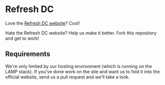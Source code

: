 # Refresh DC

Love the [Refresh DC website](http://refresh-dc.org/)? Cool!

Hate the Refresh DC website? Help us make it better. Fork this repository and get to work!

## Requirements

We're only limited by our hosting environment (which is running on the LAMP stack). If you've done work on the site and want us to fold it into the official website, send us a pull request and we'll take a look.
